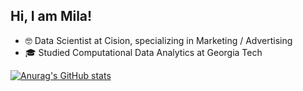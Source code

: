 ## Hi, I am Mila!

- 🤓 Data Scientist at Cision, specializing in Marketing / Advertising
- 🎓 Studied Computational Data Analytics at Georgia Tech

[![Anurag's GitHub stats](https://github-readme-stats.vercel.app/api?username=MilaKhal)](https://github.com/anuraghazra/github-readme-stats)
